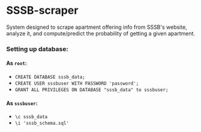 # SSSB-scraper
System designed to scrape apartment offering info from SSSB's website, analyze it, and compute/predict the probability of getting a given apartment. 

### Setting up database:
#### As `root`:
- `CREATE DATABASE sssb_data;`
- `CREATE USER sssbuser WITH PASSWORD 'password';`
- `GRANT ALL PRIVILEGES ON DATABASE "sssb_data" to sssbuser;`

#### As `sssbuser`:
- `\c sssb_data`
- `\i 'sssb_schema.sql'`
